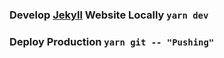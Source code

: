 

### Develop [Jekyll] Website Locally `yarn dev`

### Deploy Production `yarn git -- "Pushing"`


[Jekyll]: (https://jekyllrb.com/docs/themes/#overriding-theme-defaults)